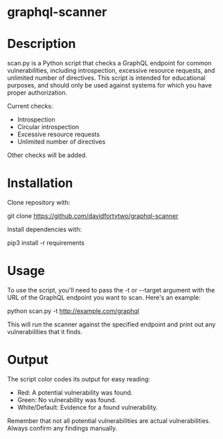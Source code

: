 # graphql-scanner

# Description

scan.py is a Python script that checks a GraphQL endpoint for common vulnerabilities, including introspection, excessive resource requests, and unlimited number of directives. This script is intended for educational purposes, and should only be used against systems for which you have proper authorization.

Current checks:
* Introspection 
* Circular introspection
* Excessive resource requests
* Unlimited number of directives

Other checks will be added.

# Installation 

Clone repository with:

  git clone https://github.com/davidfortytwo/graphql-scanner

Install dependencies with:

  pip3 install -r requirements

# Usage

To use the script, you'll need to pass the -t or --target argument with the URL of the GraphQL endpoint you want to scan. Here's an example:

  python scan.py -t http://example.com/graphql

This will run the scanner against the specified endpoint and print out any vulnerabilities that it finds.

# Output

The script color codes its output for easy reading:

- Red: A potential vulnerability was found.
- Green: No vulnerability was found.
- White/Default: Evidence for a found vulnerability.

Remember that not all potential vulnerabilities are actual vulnerabilities. Always confirm any findings manually.

